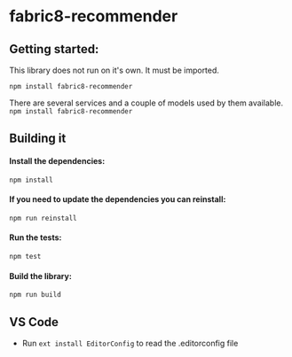 # fabric8-recommender

## Getting started:

This library does not run on it's own. It must be imported. 

`npm install fabric8-recommender`

There are several services and a couple of models used by them available.
`npm install fabric8-recommender`

## Building it 
 
#### Install the dependencies:
 
 `npm install`
 
#### If you need to update the dependencies you can reinstall:
 
 `npm run reinstall`
 
#### Run the tests:
 
 `npm test`
 
#### Build the library:
 
 `npm run build`

## VS Code

* Run `ext install EditorConfig` to read the .editorconfig file

